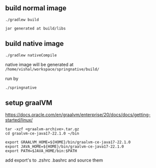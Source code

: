 ## build normal image

```
./gradlew build
```
`jar generated at build/libs`

## build native image 

```
./gradlew nativeCompile
```
native image will be generated at `/home/vishal/workspace/springnative/build/`

run by 

```
./springnative
```


## setup graalVM

https://docs.oracle.com/en/graalvm/enterprise/20/docs/docs/getting-started/linux/



```
tar -xzf <graalvm-archive>.tar.gz
cd graalvm-ce-java17-22.1.0 ~/bin

```

```
export GRAALVM_HOME=${HOME}/bin/graalvm-ce-java17-22.1.0
export JAVA_HOME=${HOME}/bin/graalvm-ce-java17-22.1.0
export PATH=$JAVA_HOME/bin:$PATH
```

add export's to .zshrc .bashrc and source them 

